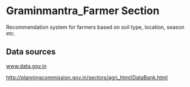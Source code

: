 # Graminmantra_Farmer Section
Recommendation system for farmers based on soil type, location, season etc.

## Data sources
www.data.gov.in  

http://planningcommission.gov.in/sectors/agri_html/DataBank.html  



